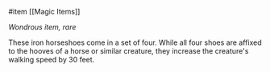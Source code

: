  #item [[Magic Items]]

*Wondrous item, rare*

These iron horseshoes come in a set of four. While all four shoes are affixed to the hooves of a horse or similar creature, they increase the creature's walking speed by 30 feet.
